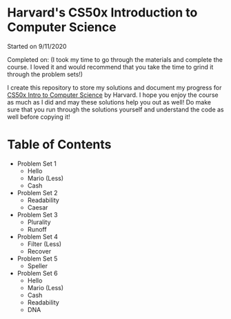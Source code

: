 # Harvard's CS50x Introduction to Computer Science

Started on 9/11/2020

Completed on: (I took my time to go through the materials and complete the course. I loved it and would recommend that you take the time to grind it through the problem sets!)

I create this repository to store my solutions and document my progress for [CS50x Intro to Computer Science](https://cs50.harvard.edu/x/2020) by Harvard. I hope you enjoy the course as much as I did and may these solutions help you out as well! Do make sure that you run through the solutions yourself and understand the code as well before copying it! 

# Table of Contents
* Problem Set 1
  * Hello
  * Mario (Less)
  * Cash
* Problem Set 2
  * Readability
  * Caesar
* Problem Set 3
  * Plurality
  * Runoff
* Problem Set 4
  * Filter (Less)
  * Recover
* Problem Set 5
  * Speller
* Problem Set 6
  * Hello
  * Mario (Less)
  * Cash
  * Readability
  * DNA
  
